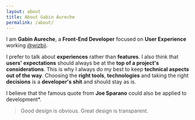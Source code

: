 ```yaml
---
layout: about
title: About Gabin Aureche
permalink: /about/
---
```


I am **Gabin Aureche**, a **Front-End Developer** focused on **User Experience** working [@wizbii](http://wizbii.com).

I prefer to talk about **experiences** rather than **features**.
I also think that **users' expectations** should always be at the **top of a project's considerations**.
This is why I always do my best to keep **technical aspects out of the way**.
Choosing the **right tools**, **technologies** and taking the right **decisions** is a **developer's shit** and should stay as is.

I believe that the famous quote from **Joe Sparano** could also be applied to development*.

> Good design is obvious. Great design is transparent.